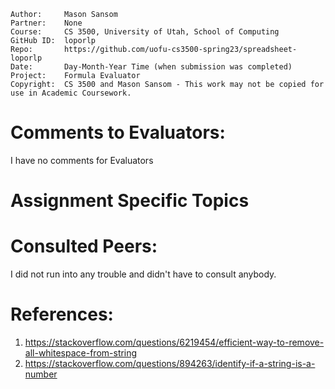 ﻿```
Author:     Mason Sansom
Partner:    None
Course:     CS 3500, University of Utah, School of Computing
GitHub ID:  loporlp
Repo:       https://github.com/uofu-cs3500-spring23/spreadsheet-loporlp
Date:       Day-Month-Year Time (when submission was completed) 
Project:    Formula Evaluator
Copyright:  CS 3500 and Mason Sansom - This work may not be copied for use in Academic Coursework.
```

# Comments to Evaluators:

I have no comments for Evaluators

# Assignment Specific Topics




# Consulted Peers:

I did not run into any trouble and didn't have to consult anybody.

# References:

1. https://stackoverflow.com/questions/6219454/efficient-way-to-remove-all-whitespace-from-string
2. https://stackoverflow.com/questions/894263/identify-if-a-string-is-a-number